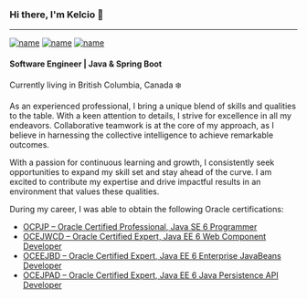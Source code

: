 ### Hi there, I'm Kelcio 👋

---
[![name](https://img.shields.io/badge/Gmail-D14836?style=for-the-badge&logo=gmail&logoColor=white
)](mailto:kelciocajueiro@gmail.com) [![name](https://img.shields.io/badge/LinkedIn-0077B5?style=for-the-badge&logo=linkedin&logoColor=white
)](https://www.linkedin.com/in/kelcio/) [![name](https://img.shields.io/badge/-LeetCode-FFA116?style=for-the-badge&logo=LeetCode&logoColor=black)]([https://www.linkedin.com/in/kelcio/](https://leetcode.com/kelciocajueiro/))


#### Software Engineer | Java & Spring Boot

Currently living in British Columbia, Canada :snowflake:

As an experienced professional, I bring a unique blend of skills and qualities to the table. With a keen attention to details, I strive for excellence in all my endeavors. Collaborative teamwork is at the core of my approach, as I believe in harnessing the collective intelligence to achieve remarkable outcomes.

With a passion for continuous learning and growth, I consistently seek opportunities to expand my skill set and stay ahead of the curve. I am excited to contribute my expertise and drive impactful results in an environment that values these qualities.

During my career, I was able to obtain the following Oracle certifications:

- [OCPJP – Oracle Certified Professional, Java SE 6 Programmer](https://www.credly.com/badges/4e007325-7b95-45c6-a6d6-557066df09d2/linked_in_profile)
- [OCEJWCD – Oracle Certified Expert, Java EE 6 Web Component Developer](https://www.credly.com/badges/64a39fe6-421d-41df-9415-595cf93f5d2b/linked_in_profile)
- [OCEEJBD – Oracle Certified Expert, Java EE 6 Enterprise JavaBeans Developer](https://www.credly.com/badges/4fbf29ce-c558-42d3-8f7a-ed32ce8e99e8/linked_in_profile)
- [OCEJPAD – Oracle Certified Expert, Java EE 6 Java Persistence API Developer](https://www.credly.com/badges/e3e5ca35-5153-4c57-a912-4ecc04a0e9f9/linked_in_profile)

<!--
**kelciocajueiro/kelciocajueiro** is a ✨ _special_ ✨ repository because its `README.md` (this file) appears on your GitHub profile.

Here are some ideas to get you started:

- 🔭 I’m currently working on ...
- 🌱 I’m currently learning ...
- 👯 I’m looking to collaborate on ...
- 🤔 I’m looking for help with ...
- 💬 Ask me about ...
- 📫 How to reach me: ...
- 😄 Pronouns: ...
- ⚡ Fun fact: ...
-->
